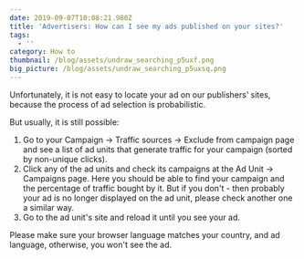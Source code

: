 ```yaml
---
date: 2019-09-07T10:08:21.980Z
title: 'Advertisers: How can I see my ads published on your sites?'
tags:
  - ''
category: How to
thumbnail: /blog/assets/undraw_searching_p5uxf.png
big_picture: /blog/assets/undraw_searching_p5uxsq.png
---
```

Unfortunately, it is not easy to locate your ad on our publishers’ sites, because the process of ad selection is probabilistic.

But usually, it is still possible:

1. Go to your Campaign -> Traffic sources -> Exclude from campaign page and see a list of ad units that generate traffic for your campaign (sorted by non-unique clicks).
2. Сlick any of the ad units and check its campaigns at the Ad Unit -> Campaigns page. Here you should be able to find your campaign and the percentage of traffic bought by it. But if you don't - then probably your ad is no longer displayed on the ad unit, please check another one a similar way.
3. Go to the ad unit's site and reload it until you see your ad.

Please make sure your browser language matches your country, and ad language, otherwise, you won't see the ad.

